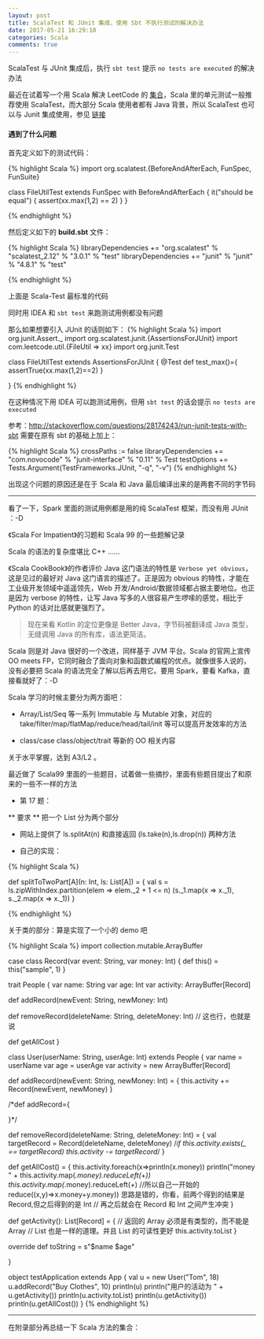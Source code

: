```yaml
---
layout: post
title: ScalaTest 和 JUnit 集成，使用 Sbt 不执行测试的解决办法
date: 2017-05-21 16:29:10
categories: Scala
comments: true
---
```

ScalaTest 与 JUnit 集成后，执行 `sbt test` 提示 `no tests are executed` 的解决办法

<!-- more -->

最近在试着写一个用 Scala 解决 LeetCode 的 [集合](https://github.com/Allianzcortex/Scala-LeetCode)，Scala 里的单元测试一般推荐使用 ScalaTest，而大部分 Scala 使用者都有 Java 背景，所以 ScalaTest 也可以与 Junit 集成使用，参见 [链接](http://www.scalatest.org/getting_started_with_junit_4_in_scala)

#### 遇到了什么问题

首先定义如下的测试代码：

{% highlight Scala %}
import org.scalatest.{BeforeAndAfterEach, FunSpec, FunSuite}

class FileUtilTest extends FunSpec with BeforeAndAfterEach {
    it("should be equal") {
        assert(xx.max(1,2) == 2)
    }
}

{% endhighlight %}

然后定义如下的 **build.sbt** 文件：

{% highlight Scala %}
libraryDependencies += "org.scalatest" % "scalatest_2.12" % "3.0.1" % "test"
libraryDependencies += "junit" % "junit" % "4.8.1" % "test"

{% endhighlight %}

上面是 Scala-Test 最标准的代码

同时用 IDEA 和 `sbt test` 来跑测试用例都没有问题

那么如果想要引入 JUnit 的话则如下：
{% highlight Scala %}
import org.junit.Assert._
import org.scalatest.junit.{AssertionsForJUnit}
import com.leetcode.util.{FileUtil => xx}
import org.junit.Test

class FileUtilTest extends  AssertionsForJUnit {
    @Test def test_max()={
     assertTrue(xx.max(1,2)==2)
   }

}
{% endhighlight %}

在这种情况下用 IDEA 可以跑测试用例，但用 `sbt test` 的话会提示 `no tests are executed`

参考：http://stackoverflow.com/questions/28174243/run-junit-tests-with-sbt 需要在原有 sbt 的基础上加上：

{% highlight Scala %}
crossPaths := false
libraryDependencies += "com.novocode" % "junit-interface" % "0.11" % Test
testOptions += Tests.Argument(TestFrameworks.JUnit, "-q", "-v")
{% endhighlight %}

出现这个问题的原因还是在于 Scala 和 Java 最后编译出来的是两套不同的字节码

---

看了一下，Spark 里面的测试用例都是用的纯 ScalaTest 框架，而没有用 JUnit ：-D




《Scala For Impatient》的习题和 Scala 99 的一些题解记录

<!-- more -->

Scala 的语法的复杂度堪比 C++ ......

《Scala CookBook》的作者评价 Java 这门语法的特性是 `Verbose yet obvious`，这是见过的最好对 Java 这门语言的描述了。正是因为 obvious 的特性，才能在工业级开发领域中遥遥领先，Web 开发/Android/数据领域都占据主要地位。也正是因为 verbose 的特性，让写 Java 写多的人很容易产生啰嗦的感觉，相比于 Python 的话对比感就更强烈了。

> 现在来看 Kotlin 的定位更像是 Better Java，字节码被翻译成 Java 类型，无缝调用 Java 的所有库，语法更简洁。

Scala 则是对 Java 很好的一个改进，同样基于 JVM 平台。Scala 的官网上宣传 OO meets FP，它同时融合了面向对象和函数式编程的优点。就像很多人说的，没有必要把 Scala 的语法完全了解以后再去用它。要用 Spark，要看 Kafka，直接看就好了：-D

Scala 学习的时候主要分为两方面吧：


- Array/List/Seq 等一系列 Immutable 与 Mutable 对象，对应的 take/filter/map/flatMap/reduce/head/tail/init 等可以提高开发效率的方法

- class/case class/object/trait 等新的 OO 相关内容

关于水平掌握，达到 A3/L2 。

最近做了 Scala99 里面的一些题目，试着做一些摘抄，里面有些题目提出了和原来的一些不一样的方法


- 第 17 题：

** 要求 ** 把一个 List 分为两个部分

- 网站上提供了 ls.splitAt(n) 和直接返回 (ls.take(n),ls.drop(n)) 两种方法

- 自己的实现：

{% highlight Scala %}

def splitToTwoPart[A](n: Int, ls: List[A]) = {
    val s = ls.zipWithIndex.partition(elem => elem._2 + 1 <= n)
    (s._1.map(x => x._1), s._2.map(x => x._1))
}

{% endhighlight %}

关于类的部分：算是实现了一个小的 demo 吧

{% highlight Scala %}
import collection.mutable.ArrayBuffer

case class Record(var event: String, var money: Int) {
  def this() = this("sample", 1)
}


trait People {
  var name: String
  var age: Int
  var activity: ArrayBuffer[Record]

  def addRecord(newEvent: String, newMoney: Int)

  def removeRecord(deleteName: String, deleteMoney: Int) // 这也行，也就是说

  def getAllCost
}

class User(userName: String, userAge: Int) extends People {
  var name = userName
  var age = userAge
  var activity = new ArrayBuffer[Record]

  def addRecord(newEvent: String, newMoney: Int) = {
    this.activity += Record(newEvent, newMoney)
  }

  /*def addRecord={

  }*/

  def removeRecord(deleteName: String, deleteMoney: Int) = {
    val targetRecord = Record(deleteName, deleteMoney)
    /*if this.activity.exists(_ == targetRecord) this.activity -= targetRecord*/
  }

  def getAllCost() = {
    this.activity.foreach(x=>println(x.money))
    println("money " + this.activity.map(_.money).reduceLeft(_+_))
    this.activity.map(_.money).reduceLeft(_+_)
    //所以自己一开始的 reduce((x,y)=>x.money+y.money)) 思路是错的，你看，前两个得到的结果是 Record,但之后得到的是 Int
    // 再之后就会在 Record 和 Int 之间产生冲突
  }

  def getActivity(): List[Record] = {
    // 返回的 Array 必须是有类型的，而不能是 Array
    // List 也是一样的道理。并且 List 的可读性更好
    this.activity.toList
  }

  override def toString = s"$name $age"

}

object testApplication extends App {
  val u = new User("Tom", 18)
  u.addRecord("Buy Clothes", 10)
  println(u)
  println("用户的活动为 " + u.getActivity())
  println(u.activity.toList)
  println(u.getActivity())
  println(u.getAllCost())
}
{% endhighlight %}

---

在附录部分再总结一下 Scala 方法的集合：

